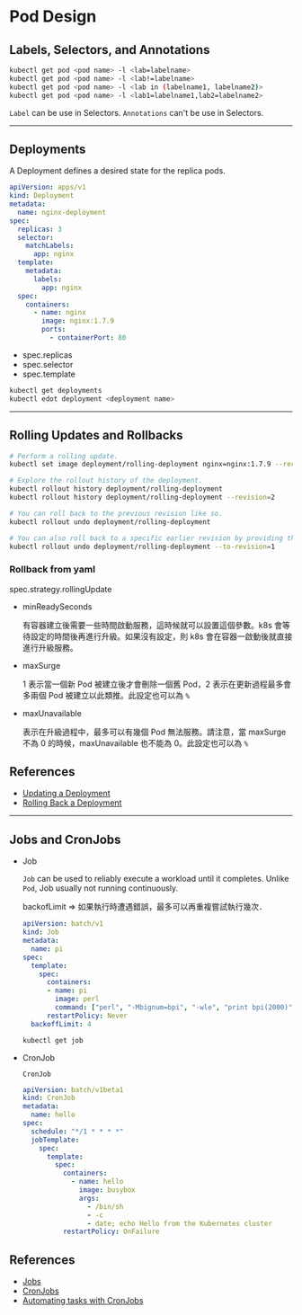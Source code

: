 # Pod Design

## Labels, Selectors, and Annotations

```sh
kubectl get pod <pod name> -l <lab=labelname>
kubectl get pod <pod name> -l <lab!=labelname>
kubectl get pod <pod name> -l <lab in (labelname1, labelname2)>
kubectl get pod <pod name> -l <lab1=labelname1,lab2=labelname2>
```

`Label` can be use in Selectors.
`Annotations` can't be use in Selectors.

---

## Deployments

A Deployment defines a desired state for the replica pods.

```yml
apiVersion: apps/v1
kind: Deployment
metadata:
  name: nginx-deployment
spec:
  replicas: 3
  selector:
    matchLabels:
      app: nginx
  template:
    metadata:
      labels:
        app: nginx
  spec:
    containers:
      - name: nginx
        image: nginx:1.7.9
        ports:
          - containerPort: 80
```

- spec.replicas
- spec.selector
- spec.template

```sh
kubectl get deployments
kubectl edot deployment <deployment name>
```

---

## Rolling Updates and Rollbacks

```sh
# Perform a rolling update.
kubectl set image deployment/rolling-deployment nginx=nginx:1.7.9 --record

# Explore the rollout history of the deployment.
kubectl rollout history deployment/rolling-deployment
kubectl rollout history deployment/rolling-deployment --revision=2

# You can roll back to the previous revision like so.
kubectl rollout undo deployment/rolling-deployment

# You can also roll back to a specific earlier revision by providing the revision number.
kubectl rollout undo deployment/rolling-deployment --to-revision=1
```

### Rollback from yaml

spec.strategy.rollingUpdate

- minReadySeconds

  有容器建立後需要一些時間啟動服務，這時候就可以設置這個參數。k8s 會等待設定的時間後再進行升級。如果沒有設定，則 k8s 會在容器一啟動後就直接進行升級服務。

- maxSurge

  1 表示當一個新 Pod 被建立後才會刪除一個舊 Pod，2 表示在更新過程最多會多兩個 Pod 被建立以此類推。此設定也可以為 `%`

- maxUnavailable

  表示在升級過程中，最多可以有幾個 Pod 無法服務。請注意，當 maxSurge 不為 0 的時候，maxUnavailable 也不能為 0。此設定也可以為 `%`

## References

- [Updating a Deployment](https://kubernetes.io/docs/concepts/workloads/controllers/deployment/#updating-a-deployment)
- [Rolling Back a Deployment](https://kubernetes.io/docs/concepts/workloads/controllers/deployment/#rolling-back-a-deployment)

---

## Jobs and CronJobs

- Job
  
  `Job` can be used to reliably execute a workload until it completes. Unlike `Pod`, Job usually not running continuously.

  backofLimit => 如果執行時遭遇錯誤，最多可以再重複嘗試執行幾次．

  ```yml
  apiVersion: batch/v1
  kind: Job
  metadata:
    name: pi
  spec:
    template:
      spec:
        containers:
        - name: pi
          image: perl
          command: ["perl", "-Mbignum=bpi", "-wle", "print bpi(2000)"]
        restartPolicy: Never
    backoffLimit: 4
  ```

  ```sh
  kubectl get job
  ```

- CronJob

  `CronJob` 

  ```yml
  apiVersion: batch/v1beta1
  kind: CronJob
  metadata:
    name: hello
  spec:
    schedule: "*/1 * * * *"
    jobTemplate:
      spec:
        template:
          spec:
            containers:
              - name: hello
                image: busybox
                args:
                  - /bin/sh
                  - -c
                  - date; echo Hello from the Kubernetes cluster
            restartPolicy: OnFailure
  ```

## References

- [Jobs](https://kubernetes.io/docs/concepts/workloads/controllers/jobs-run-to-completion/)
- [CronJobs]( https://kubernetes.io/docs/concepts/workloads/controllers/cron-jobs/)
- [Automating tasks with CronJobs](https://kubernetes.io/docs/tasks/job/automated-tasks-with-cron-jobs/)